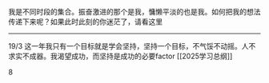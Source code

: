 我是不同时段的集合。振奋激进的那个是我，慵懒平淡的也是我。如何把我的想法传递下来呢？如果此时此刻的你迷茫了，请看这里

---

19/3
这一年我只有一个目标就是学会坚持，坚持一个目标，不气馁不动摇。人不求实不成器。我渴望成功，而坚持是成功的必要factor
[[2025学习总纲]]

8

